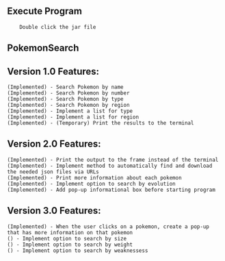 ## Execute Program

		Double click the jar file

## PokemonSearch
  ## Version 1.0 Features:
	(Implemented) - Search Pokemon by name
	(Implemented) - Search Pokemon by number
	(Implemented) - Search Pokemon by type
	(Implemented) - Search Pokemon by region
	(Implemented) - Implement a list for type
	(Implemented) - Implement a list for region
	(Implemented) - (Temporary) Print the results to the terminal

  ## Version 2.0 Features:
	(Implemented) - Print the output to the frame instead of the terminal
	(Implemented) - Implement method to automatically find and download the needed json files via URLs
	(Implemented) - Print more information about each pokemon
	(Implemented) - Implement option to search by evolution
	(Implemented) - Add pop-up informational box before starting program

  ## Version 3.0 Features:
	(Implemented) - When the user clicks on a pokemon, create a pop-up that has more information on that pokemon
	() - Implement option to search by size
	() - Implement option to search by weight
	() - Implement option to search by weaknessess
